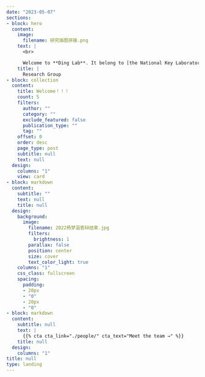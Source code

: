 ```yaml
---
date: "2023-05-07"
sections:
- block: hero
  content:
    image:
      filename: 研究插图拼接.png
    text: |
      <br>

      Welcome to **Ding Lab**. It belong to [the National Key Laboratory of Cognitive Neuroscience and Learning, Beijing Normal university, China](https://brain.bnu.edu.cn/). We use [fMRI/MRI](https://en.wikipedia.org/wiki/Functional_magnetic_resonance_imaging),combined with cognitive-behavior experimental techniques to address the following questions: what’s the neurobasis of Language, how language experience and language learning modulate brain structure and function. Bilingualism, sign-language users (including deaf people and hearing people), and dyslexics compose our interest population.
    title: |
      Research Group
- block: collection
  content:
    title: Welcome！！！
    count: 5
    filters:
      author: ""
      category: ""
      exclude_featured: false
      publication_type: ""
      tag: ""
    offset: 0
    order: desc
    page_type: post
    subtitle: null
    text: null
  design:
    columns: "1"
    view: card
- block: markdown
  content:
    subtitle: ""
    text: null
    title: null
  design:
    background:
      image:
        filename: 2022杨梦涵答辩结束.jpg
        filters:
          brightness: 1
        parallax: false
        position: center
        size: cover
        text_color_light: true
    columns: "1"
    css_class: fullscreen
    spacing:
      padding:
      - 20px
      - "0"
      - 20px
      - "0"
- block: markdown
  content:
    subtitle: null
    text: |
      {{% cta cta_link="./people/" cta_text="Meet the team →" %}}
    title: null
  design:
    columns: "1"
title: null
type: landing
---
```

